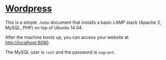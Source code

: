 # [Wordpress](https://raw.githubusercontent.com/clickontyler/hobo-gallery/master/hobo-files/clickontyler/wordpress/Wordpress.hobo)

This is a simple `.hobo` document that installs a basic LAMP stack (Apache 2, MySQL, PHP) on top of Ubuntu 14.04.

After the machine boots up, you can access your website at [http://localhost:8080](http://localhost:8080).

The MySQL user is `root` and the password is `vagrant`.